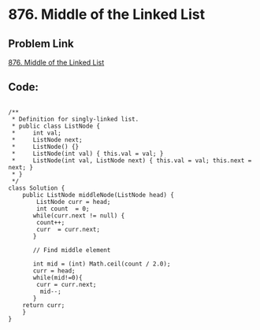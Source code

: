 # 876. Middle of the Linked List

## Problem Link
[876. Middle of the Linked List](https://leetcode.com/problems/middle-of-the-linked-list/)

## Code:

```

/**
 * Definition for singly-linked list.
 * public class ListNode {
 *     int val;
 *     ListNode next;
 *     ListNode() {}
 *     ListNode(int val) { this.val = val; }
 *     ListNode(int val, ListNode next) { this.val = val; this.next = next; }
 * }
 */
class Solution {
    public ListNode middleNode(ListNode head) {
        ListNode curr = head;
        int count  = 0;
       while(curr.next != null) {
        count++;
        curr  = curr.next;
       }

       // Find middle element
       
       int mid = (int) Math.ceil(count / 2.0);
       curr = head;
       while(mid!=0){
        curr = curr.next;
         mid--;
       }
    return curr;
    }
}
